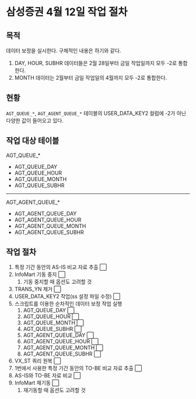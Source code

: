 # 삼성증권 4월 12일 작업 절차
## 목적
데이터 보정을 실시한다. 구체적인 내용은 하기와 같다.
1. DAY, HOUR, SUBHR 데이터들은 2월 28일부터 금일 작업일까지 모두 -2로 통합한다.
2. MONTH 데이터는 2월부터 금일 작업일의 4월까지 모두 -2로 통합한다.
## 현황
`AGT_QUEUE_*`, `AGT_AGENT_QUEUE_*` 테이블의 USER_DATA_KEY2 컬럼에 -2가 아닌 다양한 값이 들어오고 있다.
## 작업 대상 테이블
AGT_QUEUE_*
- AGT_QUEUE_DAY
- AGT_QUEUE_HOUR
- AGT_QUEUE_MONTH
- AGT_QUEUE_SUBHR
---
AGT_AGENT_QUEUE_*
- AGT_AGENT_QUEUE_DAY
- AGT_AGENT_QUEUE_HOUR
- AGT_AGENT_QUEUE_MONTH
- AGT_AGENT_QUEUE_SUBHR
## 작업 절차
1. 특정 기간 동안의 AS-IS 비교 자료 추출 ⬜
2. InfoMart 기동 중지 ⬜
   1. 기동 중지할 때 옵션도 고려할 것
3. TRANS_YN 제거 ⬜
4. USER_DATA_KEY2 작업(ss 설정 파일 수정) ⬜
5. 스크립트를 이용한 순차적인 데이터 보정 작업 실행
   1. AGT_QUEUE_DAY ⬜
   2. AGT_QUEUE_HOUR ⬜
   3. AGT_QUEUE_MONTH ⬜
   4. AGT_QUEUE_SUBHR ⬜
   5. AGT_AGENT_QUEUE_DAY ⬜
   6. AGT_AGENT_QUEUE_HOUR ⬜
   7. AGT_AGENT_QUEUE_MONTH ⬜
   8. AGT_AGENT_QUEUE_SUBHR ⬜
6. VX_ST 쿼리 원복 ⬜
7. 1번에서 사용한 특정 기간 동안의 TO-BE 비교 자료 추출 ⬜
8. AS-IS와 TO-BE 자료 비교 ⬜
9. InfoMart 재기동 ⬜
   1. 재기동할 때 옵션도 고려할 것
